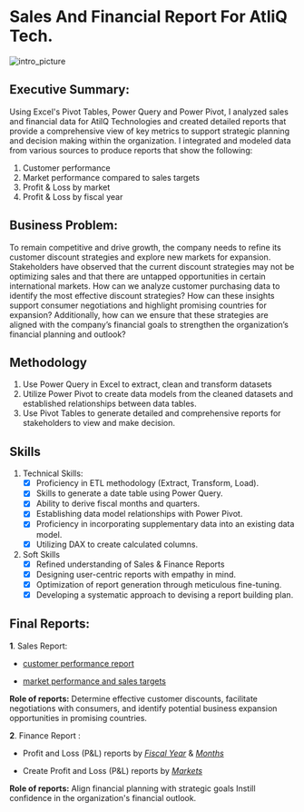 # Sales And Financial Report For AtliQ Tech.

![intro_picture](https://github.com/user-attachments/assets/51aaee61-a52a-4b86-88ed-26a37ac3f341)

## Executive Summary:
Using Excel's Pivot Tables, Power Query and Power Pivot, I analyzed sales and financial data for AtilQ Technologies and created detailed reports that provide a comprehensive view of key metrics to support strategic planning and decision making within the organization. I integrated and modeled data from various sources to produce reports that show the following:
1. Customer performance
2. Market performance compared to sales targets
3. Profit & Loss by market
4. Profit & Loss by fiscal year

## Business Problem:

To remain competitive and drive growth, the company needs to refine its customer discount strategies and explore new markets for expansion. Stakeholders have observed that the current discount strategies may not be optimizing sales and that there are untapped opportunities in certain international markets. How can we analyze customer purchasing data to identify the most effective discount strategies? How can these insights support consumer negotiations and highlight promising countries for expansion? Additionally, how can we ensure that these strategies are aligned with the company’s financial goals to strengthen the organization’s financial planning and outlook?

## Methodology
1. Use Power Query in Excel to extract, clean and transform datasets 
2. Utilize Power Pivot to create data models from the cleaned datasets and established relationships between data tables.
3. Use Pivot Tables to generate detailed and comprehensive reports for stakeholders to view and make decision.

## Skills
1. Technical Skills:
   - [x]	Proficiency in ETL methodology (Extract, Transform, Load).
   - [x]	Skills to generate a date table using Power Query.
   - [x]	Ability to derive fiscal months and quarters.
   - [x]	Establishing data model relationships with Power Pivot.
   - [x]	Proficiency in incorporating supplementary data into an existing data model.
   - [x]	Utilizing DAX to create calculated columns.

2. Soft Skills
   - [x]	Refined understanding of Sales & Finance Reports
   - [x]	Designing user-centric reports with empathy in mind.
   - [x]	Optimization of report generation through meticulous fine-tuning.
   - [x]	Developing a systematic approach to devising a report building plan.

## Final Reports:
**1**. Sales Report:

  -  [customer performance report](https://github.com/KirandeepMarala/Excel-Sales_Analysis/blob/main/Customer%20Performance%20Report.pdf)

- [market performance and sales targets](https://github.com/KirandeepMarala/Excel-Sales_Analysis/blob/main/Customer%20Performance%20Report.pdf)


**Role of reports:** Determine effective customer discounts, facilitate negotiations with consumers, and identify potential business expansion opportunities in promising countries.


**2**. Finance Report :

- Profit and Loss (P&L) reports by _[Fiscal Year](https://github.com/KirandeepMarala/Excel-Sales_Analysis/blob/main/P%26L%20Statement%20by%20Fiscal%20Year.pdf)_ & _[Months](https://github.com/KirandeepMarala/Excel-Sales_Analysis/blob/main/P%26L%20Statement%20by%20Months.pdf)_ 

 - Create Profit and Loss (P&L) reports by _[Markets](https://github.com/KirandeepMarala/Excel-Sales_Analysis/blob/main/P%26L%20Statement%20by%20Markets.pdf)_

 **Role of reports:** Align financial planning with strategic goals Instill confidence in the organization's financial outlook.


